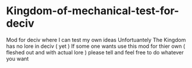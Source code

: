 # Kingdom-of-mechanical-test-for-deciv
Mod for deciv where I can test my own ideas 
Unfortuantely The Kingdom has no lore in deciv ( yet )
If some one wants use this mod for thier own ( fleshed out and with actual lore ) please tell and feel free to do whatever you want
